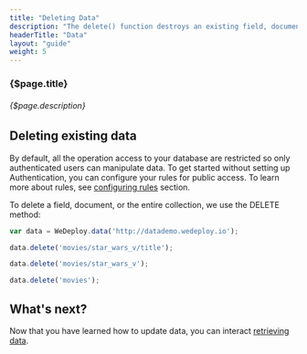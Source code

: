 ```yaml
---
title: "Deleting Data"
description: "The delete() function destroys an existing field, document or collection in the database."
headerTitle: "Data"
layout: "guide"
weight: 5
---
```


### {$page.title}

###### {$page.description}

<article id="1">

## Deleting existing data

<aside>

By default, all the operation access to your database are restricted so only authenticated users can manipulate data. To get started without setting up Authentication, you can configure your rules for public access. To learn more about rules, see [configuring rules](/docs/data/configuring-rules.html) section.

</aside>

To delete a field, document, or the entire collection, we use the DELETE method:

```javascript
var data = WeDeploy.data('http://datademo.wedeploy.io');

data.delete('movies/star_wars_v/title');

data.delete('movies/star_wars_v');

data.delete('movies');
```

</article>

## What's next?

Now that you have learned how to update data, you can interact [retrieving data](/docs/data/retrieving-data.html).
